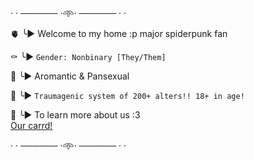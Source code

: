 · · ────── ·𖥸· ────── · ·

🫀 ╰► Welcome to my home :p major spiderpunk fan

⚰️ ╰► `Gender: Nonbinary [They/Them]`
  
🎸 ╰► Aromantic & Pansexual  

🖤 ╰► `Traumagenic system of 200+ alters!! 18+ in age!` 

🍄 ╰► To learn more about us :3  
[Our carrd!](https://thedeadbeatsociety0.carrd.co) 

· · ────── ·𖥸· ────── · ·
